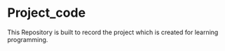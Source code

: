 # Project_code
This Repository is built to record the project which is created for learning programming.
